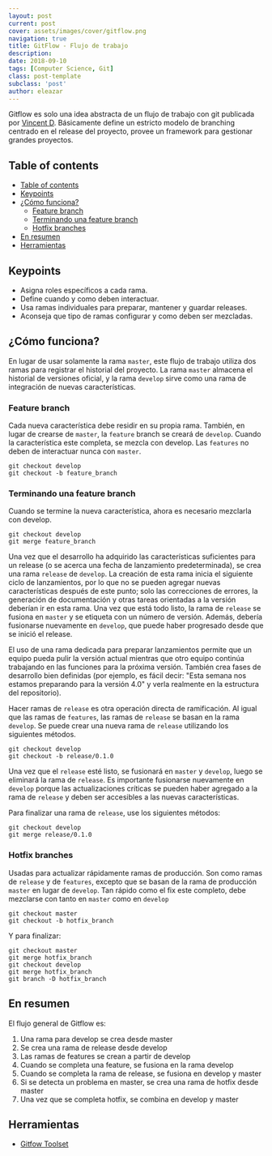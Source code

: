 ```yaml
---
layout: post
current: post
cover: assets/images/cover/gitflow.png
navigation: true
title: GitFlow - Flujo de trabajo
description:
date: 2018-09-10
tags: [Computer Science, Git]
class: post-template
subclass: 'post'
author: eleazar
---
```


Gitflow es solo una idea abstracta de un flujo de trabajo con git publicada por [Vincent D](http://nvie.com/posts/a-successful-git-branching-model/). Básicamente define un estricto modelo de branching centrado en el release del proyecto, provee un framework para gestionar grandes proyectos.

## Table of contents

- [Table of contents](#table-of-contents)
- [Keypoints](#keypoints)
- [¿Cómo funciona?](#%C2%BFc%C3%B3mo-funciona)
    - [Feature branch](#feature-branch)
    - [Terminando una feature branch](#terminando-una-feature-branch)
    - [Hotfix branches](#hotfix-branches)
- [En resumen](#en-resumen)
- [Herramientas](#herramientas)

## Keypoints

- Asigna roles específicos a cada rama.
- Define cuando y como deben interactuar.
- Usa ramas individuales para preparar, mantener y guardar releases.
- Aconseja que tipo de ramas configurar y como deben ser mezcladas.

## ¿Cómo funciona?

En lugar de usar solamente la rama `master`, este flujo de trabajo utiliza dos ramas para registrar el historial del proyecto. La rama `master` almacena el historial de versiones oficial, y la rama `develop` sirve como una rama de integración de nuevas características.

### Feature branch

Cada nueva característica debe residir en su propia rama. También, en lugar de crearse de `master`, la `feature` branch se creará de `develop`. Cuando la característica este completa, se mezcla con develop. Las `features` no deben de interactuar nunca con `master`.

```
git checkout develop
git checkout -b feature_branch
```

### Terminando una feature branch

Cuando se termine la nueva característica, ahora es necesario mezclarla con develop.

```
git checkout develop
git merge feature_branch
```

Una vez que el desarrollo ha adquirido las características suficientes para un release (o se acerca una fecha de lanzamiento predeterminada), se crea una rama `release` de `develop`. La creación de esta rama inicia el siguiente ciclo de lanzamientos, por lo que no se pueden agregar nuevas características después de este punto; solo las correcciones de errores, la generación de documentación y otras tareas orientadas a la versión deberían ir en esta rama. Una vez que está todo listo, la rama de `release` se fusiona en `master` y se etiqueta con un número de versión. Además, debería fusionarse nuevamente en `develop`, que puede haber progresado desde que se inició el release.

El uso de una rama dedicada para preparar lanzamientos permite que un equipo pueda pulir la versión actual mientras que otro equipo continúa trabajando en las funciones para la próxima versión. También crea fases de desarrollo bien definidas (por ejemplo, es fácil decir: "Esta semana nos estamos preparando para la versión 4.0" y verla realmente en la estructura del repositorio).

Hacer ramas de `release` es otra operación directa de ramificación. Al igual que las ramas de `features`, las ramas de `release` se basan en la rama `develop`. Se puede crear una nueva rama de `release` utilizando los siguientes métodos.

```
git checkout develop
git checkout -b release/0.1.0
```

Una vez que el `release` esté listo, se fusionará en `master` y `develop`, luego se eliminará la rama de `release`. Es importante fusionarse nuevamente en `develop` porque las actualizaciones críticas se pueden haber agregado a la rama de `release` y deben ser accesibles a las nuevas características.

Para finalizar una rama de `release`, use los siguientes métodos:

```
git checkout develop
git merge release/0.1.0
```

### Hotfix branches

Usadas para actualizar rápidamente ramas de producción. Son como ramas de `release` y de `features`, excepto que se basan de la rama de producción `master` en lugar de `develop`. Tan rápido como el fix este completo, debe mezclarse con tanto en `master` como en `develop`

```
git checkout master
git checkout -b hotfix_branch
```

Y para finalizar:

```
git checkout master
git merge hotfix_branch
git checkout develop
git merge hotfix_branch
git branch -D hotfix_branch
```

## En resumen

El flujo general de Gitflow es:

1. Una rama para develop se crea desde master
2. Se crea una rama de release desde develop
3. Las ramas de features se crean a partir de develop
4. Cuando se completa una feature, se fusiona en la rama develop
5. Cuando se completa la rama de release, se fusiona en develop y master
6. Si se detecta un problema en master, se crea una rama de hotfix desde master
7. Una vez que se completa hotfix, se combina en develop y master

## Herramientas

- [Gitfow Toolset](https://github.com/nvie/gitflow)
